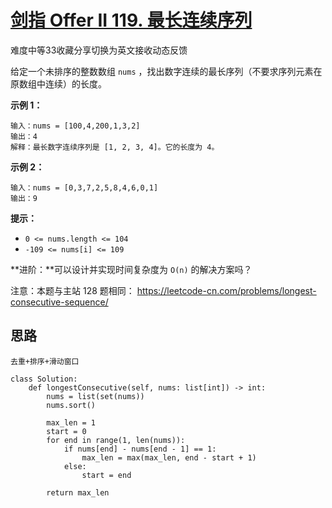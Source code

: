 # [剑指 Offer II 119. 最长连续序列](https://leetcode.cn/problems/WhsWhI/)

难度中等33收藏分享切换为英文接收动态反馈

给定一个未排序的整数数组 `nums` ，找出数字连续的最长序列（不要求序列元素在原数组中连续）的长度。

 

**示例 1：**

```
输入：nums = [100,4,200,1,3,2]
输出：4
解释：最长数字连续序列是 [1, 2, 3, 4]。它的长度为 4。
```

**示例 2：**

```
输入：nums = [0,3,7,2,5,8,4,6,0,1]
输出：9
```

 

**提示：**

- `0 <= nums.length <= 104`
- `-109 <= nums[i] <= 109`

 

**进阶：**可以设计并实现时间复杂度为 `O(n)` 的解决方案吗？

 

注意：本题与主站 128 题相同： https://leetcode-cn.com/problems/longest-consecutive-sequence/



## 思路

```
去重+排序+滑动窗口
```

```
class Solution:
    def longestConsecutive(self, nums: list[int]) -> int:
        nums = list(set(nums))
        nums.sort()

        max_len = 1
        start = 0
        for end in range(1, len(nums)):
            if nums[end] - nums[end - 1] == 1:
                max_len = max(max_len, end - start + 1)
            else:
                start = end

        return max_len
```

